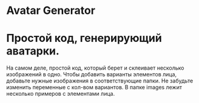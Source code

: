 # Avatar Generator
Простой код, генерирующий аватарки.
=====================
На самом деле, простой код, который берет и склеивает несколько изображений в одно.
Чтобы добавить варианты элементов лица, добавьте нужные изображения в соответствующие папки.
  Не забудьте изменить переменные с кол-вом вариантов.
В папке images лежит несколько примеров с элементами лица.

